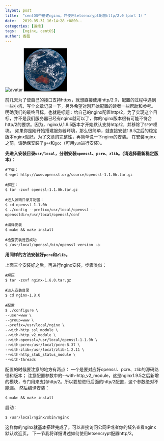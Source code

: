 ```yaml
---
layout: post
title:  "centOS中搭建nginx，并使用letsencrypt配置http/2.0（part 1）"
date:   2019-05-31 16:14:28 +0800--
categories: [运维]
tags:   [nginx, centOS]
author: 香菇
---
```

![avatar](http://baidu.com/pic/doge.png)
![无敌](/assets/imgs/favicon.png)

前几天为了使自己的接口支持https，就想直接使用http/2.0，配置的过程中遇到一些小坑，写个文章记录一下，另外希望对刚开始配置的读者一些帮助和参考。
明确我们的最终目标，也就是标题：给自己的nginx配置http/2，为了实现这个目标，并不是我们服务器已经有nginx就可以了，你的nginx版本很有可能不符合http/2的要求。因为，nginx从1.9.5版本才开始默认支持http/2，并移除了`SPDY`模块。
如果你是刚开始搭建服务器环境，那么很简单，就直接安装1.9.5之后的稳定版本nginx就好。为了文章的完整性，再简单说一下nginx的安装。
在安装nginx之前，请确保安装了`g++`和`gcc`（可用`yum`进行安装）。

**先进入安装目录`usr/local`，分别安装`openssl`、`pcre`、`zlib`。(请选择最新稳定版本)：**

```
#下载：
$ wget http://www.openssl.org/source/openssl-1.1.0h.tar.gz

#解压：
$ tar -zxvf openssl-1.1.0h.tar.gz

#进入源码目录并配置：
$ cd openssl-1.1.0h
$ ./config --prefix=/usr/local/openssl --openssldir=/usr/local/openssl/conf

#编译安装
$ make && make install

#检查安装是否成功
$ /usr/local/openssl/bin/openssl version -a 

```
**用同样的方法安装好`pcre`和`zlib`。**

上面三个安装好之后，再进行nginx安装，步骤类似：

```shell
#解压
$ tar -zxvf nginx-1.8.0.tar.gz

#进入安装目录
$ cd nginx-1.8.0

#配置
$ ./configure \
--user=www \
--group=www \
--prefix=/usr/local/nginx \
--with-http_ssl_module \
--with-http_v2_module \
--with-openssl=/usr/local/openssl-1.1.0h \
--with-pcre=/usr/local/pcre-8.37 \
--with-zlib=/usr/local/zlib-1.2.11 \
--with-http_stub_status_module \
--with-threads
```
配置的时候要注意的地方有两点：
一个是要对应好openssl、pcre、zlib的源码路径和版本；
注意配置参数中的--with-http_v2_module，这是nginx1.9.5之后新增的模块，专门用来支持http/2。所以要想进行后面的http/2配置，这个参数绝对不能漏。
然后编译安装：

```
$ make && make install
```

启动：

```
$ /usr/local/nginx/sbin/nginx 

```
这样你的nginx就基本搭建完成了。可以直接访问公网IP或者你的域名查看nginx默认欢迎页。
下一节我将详细讲述如何使用letsencrypt配置http/2。






